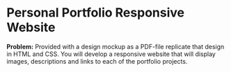 # Personal Portfolio Responsive Website
<b>Problem:</b> Provided with a design mockup as a PDF-file replicate that design in HTML and CSS. You will develop a responsive website that will display images, descriptions and links to each of the portfolio projects.
